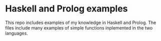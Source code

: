 # Haskell and Prolog examples

This repo includes examples of my knowledge in Haskell and Prolog.
The files include many examples of simple functions inplemented in the two languages.
